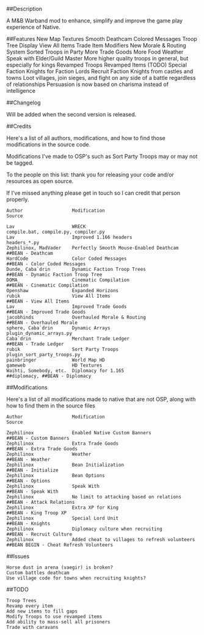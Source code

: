 ##Description

A M&B Warband mod to enhance, simplify and improve the game play experience of Native.

##Features
New Map Textures
Smooth Deathcam
Colored Messages
Troop Tree Display
View All Items
Trade Item Modifiers
New Morale & Routing System
Sorted Troops in Party
More Trade Goods
More Food
Weather
Speak with Elder/Guild Master
More higher quality troops in general, but especially for kings
Revamped Troops
Revamped Items (TODO)
Special Faction Knights for Faction Lords
Recruit Faction Knights from castles and towns
Loot villages, join sieges, and fight on any side of a battle regardless of relationships
Persuasion is now based on charisma instead of intelligence

##Changelog

Will be added when the second version is released.

##Credits

Here's a list of all authors, modifications, and how to find those modifications in the source code.

Modifications I've made to OSP's such as Sort Party Troops may or may not be tagged.

To the people on this list: thank you for releasing your code and/or resources as open source.

If I've missed anything please get in touch so I can credit that person properly.

```
Author					Modification									Source

Lav                     WRECK                                           compile.bat, compile.py, compiler.py
Lav                     Improved 1.166 headers                          headers_*.py
Zephilinox, MadVader    Perfectly Smooth Mouse-Enabled Deathcam         ##BEAN - Deathcam
HardCode                Color Coded Messages                            ##BEAN - Color Coded Messages
Dunde, Caba`drin        Dynamic Faction Troop Trees                     ##BEAN - Dynamic Faction Troop Tree
DOMA_                   Cinematic Compilation                           ##BEAN - Cinematic Compilation
Openshaw                Expanded Horizons
rubik                   View All Items                                  ##BEAN - View All Items
Lav                     Improved Trade Goods                            ##BEAN - Improved Trade Goods
jacobhinds              Overhauled Morale & Routing                     ##BEAN - Overhauled Morale
sphere, Caba`drin       Dynamic Arrays                                  plugin_dynamic_arrays.py
Caba`drin               Merchant Trade Ledger                           ##BEAN - Trade Ledger
rubik                   Sort Party Troops                               plugin_sort_party_troops.py
painbringer             World Map HD
gameweb                 HD Textures
Waihti, Somebody, etc.  Diplomacy for 1.165                             ##diplomacy, ##BEAN - Diplomacy
```

##Modifications

Here's a list of all modifications made to native that are not OSP, along with how to find them in the source files

```
Author					Modification									Source

Zephilinox              Enabled Native Custom Banners                   ##BEAN - Custom Banners
Zephilinox              Extra Trade Goods                               ##BEAN - Extra Trade Goods
Zephilinox              Weather                                         ##BEAN - Weather
Zephilinox              Bean Initialization                             ##BEAN - Initialize
Zephilinox              Bean Options                                    ##BEAN - Options
Zephilinox              Speak With                                      ##BEAN - Speak With
Zephilinox              No limit to attacking based on relations        ##BEAN - Attack Relations
Zephilinox              Extra XP for King                               ##BEAN - King Troop XP
Zephilinox              Special Lord Unit                               ##BEAN - Knights
Zephilinox              Diplomacy culture when recruiting               ##BEAN - Recruit Culture
Zephilinox              Added cheat to villages to refresh volunteers   ##BEAN BEGIN - Cheat Refresh Volunteers
```

##Issues
```
Horse dust in arena (vaegir) is broken?
Custom battles deathcam
Use village code for towns when recruiting knights?
```

##TODO
```
Troop Trees
Revamp every item
Add new items to fill gaps
Modify Troops to use revamped items
Add ability to mass-sell all prisoners
Trade with caravans
```